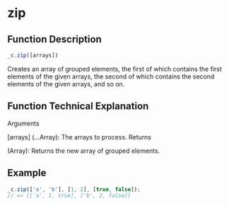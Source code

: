 # zip

## Function Description

```javascript
_c.zip([arrays])
```

Creates an array of grouped elements, the first of which contains the first elements of the given arrays, the second of which contains the second elements of the given arrays, and so on.

## Function Technical Explanation

Arguments

[arrays] (...Array): The arrays to process.
Returns

(Array): Returns the new array of grouped elements.

## Example

```javascript
_c.zip(['a', 'b'], [1, 2], [true, false]);
// => [['a', 1, true], ['b', 2, false]]
```

